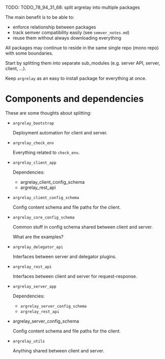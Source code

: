 
TODO: TODO_78_94_31_68: split argrelay into multiple packages

The main benefit is to be able to:
*   enforce relationship between packages
*   track semver compatibility easily (see `semver_notes.md`)
*   reuse them without always downloading everything

All packages may continue to reside in the same single repo (mono repo) with some boundaries.

Start by splitting them into separate sub_modules (e.g. server API, server, client, ...).

Keep `argrelay` as an easy to install package for everything at once.

# Components and dependencies

These are some thoughts about splitting:

*   `argrelay_bootstrap`

    Deployment automation for client and server.

*   `argrelay_check_env`

    Everything related to `check_env`.

*   `argrelay_client_app`

    Dependencies:
    *   argrelay_client_config_schema
    *   argrelay_rest_api

*   `argrelay_client_config_schema`

    Config content schema and file paths for the client.

*   `argrelay_core_config_schema`

    Common stuff in config schema shared between client and server.

    What are the examples?

*   `argrelay_delegator_api`

    Interfaces between server and delegator plugins.

*   `argrelay_rest_api`

    Interfaces between client and server for request-response.

*   `argrelay_server_app`

    Dependencies:
    *   `argrelay_server_config_schema`
    *   `argrelay_rest_api`

*   argrelay_server_config_schema

    Config content schema and file paths for the client.

*   `argrelay_utils`

    Anything shared between client and server.
